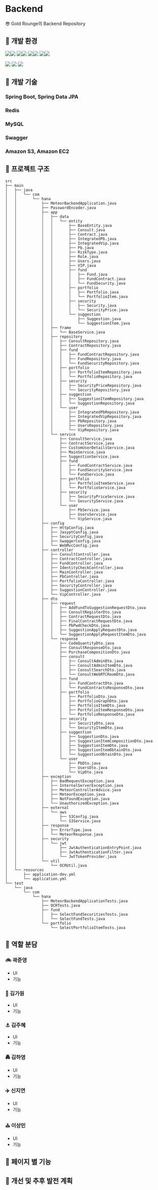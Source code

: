 # Backend

😎 Gold Rounge의 Backend Repository

## 🚀 개발 환경
<img src="https://img.shields.io/badge/java-%23ED8B00.svg?style=flat-square&logo=openjdk&logoColor=white"><img src="https://img.shields.io/badge/17.0.11-515151?style=flat-square"> <img src="https://img.shields.io/badge/Spring Boot-6DB33F?style=flat-square&logo=Spring Boot&logoColor=white"/><img src="https://img.shields.io/badge/3.2.5-515151?style=flat-square">
<img src="https://img.shields.io/badge/MySQL-4479A1?style=flat-square&logo=MySQL&logoColor=white"/><img src="https://img.shields.io/badge/8.0.32-515151?style=flat-square">
<img src="https://img.shields.io/badge/Redis-FF4438?style=flat-square&logo=Redis&logoColor=white"/><img src="https://img.shields.io/badge/7.2.5-515151?style=flat-square">

<img src="https://img.shields.io/badge/Amazon EC2-FF9900?style=flat-square&logo=Amazon EC2&logoColor=white"/> <img src="https://img.shields.io/badge/Amazon S3-569A31?style=flat-square&logo=Amazon S3&logoColor=white"/> <img src="https://img.shields.io/badge/Swagger-85EA2D?style=flat-square&logo=Swagger&logoColor=black"/>

## 🚃 개발 기술
### Spring Boot, Spring Data JPA

### Redis

### MySQL

### Swagger

### Amazon S3, Amazon EC2


## 🌱 프로젝트 구조
```
src
├── main
│   ├── java
│   │   └── com
│   │       └── hana
│   │           ├── MeteorBackendApplication.java
│   │           ├── PasswordEncoder.java
│   │           ├── app
│   │           │   ├── data
│   │           │   │   └── entity
│   │           │   │       ├── BaseEntity.java
│   │           │   │       ├── Consult.java
│   │           │   │       ├── Contract.java
│   │           │   │       ├── IntegratedPb.java
│   │           │   │       ├── IntegratedVip.java
│   │           │   │       ├── Pb.java
│   │           │   │       ├── RiskType.java
│   │           │   │       ├── Role.java
│   │           │   │       ├── Users.java
│   │           │   │       ├── VIP.java
│   │           │   │       ├── fund
│   │           │   │       │   ├── Fund.java
│   │           │   │       │   ├── FundContract.java
│   │           │   │       │   └── FundSecurity.java
│   │           │   │       ├── portfolio
│   │           │   │       │   ├── Portfolio.java
│   │           │   │       │   └── PortfolioItem.java
│   │           │   │       ├── security
│   │           │   │       │   ├── Security.java
│   │           │   │       │   └── SecurityPrice.java
│   │           │   │       └── suggestion
│   │           │   │           ├── Suggestion.java
│   │           │   │           └── SuggestionItem.java
│   │           │   ├── frame
│   │           │   │   └── BaseService.java
│   │           │   ├── repository
│   │           │   │   ├── ConsultRepository.java
│   │           │   │   ├── ContractRepository.java
│   │           │   │   ├── fund
│   │           │   │   │   ├── FundContractRepository.java
│   │           │   │   │   ├── FundRepository.java
│   │           │   │   │   └── FundSecurityRepository.java
│   │           │   │   ├── portfolio
│   │           │   │   │   ├── PortfolioItemRepository.java
│   │           │   │   │   └── PortfolioRepository.java
│   │           │   │   ├── security
│   │           │   │   │   ├── SecurityPriceRepository.java
│   │           │   │   │   └── SecurityRepository.java
│   │           │   │   ├── suggestion
│   │           │   │   │   ├── SuggestionItemRepository.java
│   │           │   │   │   └── SuggestionRepository.java
│   │           │   │   └── user
│   │           │   │       ├── IntegratedPbRepository.java
│   │           │   │       ├── IntegratedVipRepository.java
│   │           │   │       ├── PbRepository.java
│   │           │   │       ├── UsersRepository.java
│   │           │   │       └── VipRepository.java
│   │           │   └── service
│   │           │       ├── ConsultService.java
│   │           │       ├── ContractService.java
│   │           │       ├── CustomUserDetailsService.java
│   │           │       ├── MainService.java
│   │           │       ├── SuggestionService.java
│   │           │       ├── fund
│   │           │       │   ├── FundContractService.java
│   │           │       │   ├── FundSecurityService.java
│   │           │       │   └── FundService.java
│   │           │       ├── portfolio
│   │           │       │   ├── PortfolioItemService.java
│   │           │       │   └── PortfolioService.java
│   │           │       ├── security
│   │           │       │   ├── SecurityPriceService.java
│   │           │       │   └── SecurityService.java
│   │           │       └── user
│   │           │           ├── PbService.java
│   │           │           ├── UsersService.java
│   │           │           └── VipService.java
│   │           ├── config
│   │           │   ├── HttpConfig.java
│   │           │   ├── JasyptConfig.java
│   │           │   ├── SecurityConfig.java
│   │           │   ├── SwaggerConfig.java
│   │           │   └── WebMvcConfig.java
│   │           ├── controller
│   │           │   ├── ConsultController.java
│   │           │   ├── ContractController.java
│   │           │   ├── FundController.java
│   │           │   ├── IdentityCheckController.java
│   │           │   ├── MainController.java
│   │           │   ├── PbController.java
│   │           │   ├── PortfolioController.java
│   │           │   ├── SecurityController.java
│   │           │   ├── SuggestionController.java
│   │           │   └── VipController.java
│   │           ├── dto
│   │           │   ├── request
│   │           │   │   ├── AddFundToSuggestionRequestDto.java
│   │           │   │   ├── ConsultRegisterDto.java
│   │           │   │   ├── ContractRequestDto.java
│   │           │   │   ├── FinalContractRequestDto.java
│   │           │   │   ├── PbPwdCheckDto.java
│   │           │   │   ├── SuggestionApplyRequestDto.java
│   │           │   │   └── SuggestionApplyRequestItemDto.java
│   │           │   └── response
│   │           │       ├── CodeQuantityDto.java
│   │           │       ├── ConsultResponseDto.java
│   │           │       ├── PurchaseCompositionDto.java
│   │           │       ├── consult
│   │           │       │   ├── ConsultAdminDto.java
│   │           │       │   ├── ConsultAdminItemDto.java
│   │           │       │   ├── ConsultSearchDto.java
│   │           │       │   └── ConsultWebRTCRoomDto.java
│   │           │       ├── fund
│   │           │       │   ├── FundContractDto.java
│   │           │       │   └── FundContractsResponseDto.java
│   │           │       ├── portfolio
│   │           │       │   ├── PortfolioDto.java
│   │           │       │   ├── PortfolioGraphDto.java
│   │           │       │   ├── PortfolioItemDto.java
│   │           │       │   ├── PortfolioItemResponseDto.java
│   │           │       │   └── PortfolioResponseDto.java
│   │           │       ├── security
│   │           │       │   ├── SecurityDto.java
│   │           │       │   └── SecurityItemDto.java
│   │           │       ├── suggestion
│   │           │       │   ├── SuggestionDto.java
│   │           │       │   ├── SuggestionItemCompositionDto.java
│   │           │       │   ├── SuggestionItemDto.java
│   │           │       │   ├── SuggestionItemObtainDto.java
│   │           │       │   └── SuggestionObtainDto.java
│   │           │       └── user
│   │           │           ├── PbDto.java
│   │           │           ├── UsersDto.java
│   │           │           └── VipDto.java
│   │           ├── exception
│   │           │   ├── BadRequestException.java
│   │           │   ├── InternalServerException.java
│   │           │   ├── MeteorControllerAdvice.java
│   │           │   ├── MeteorException.java
│   │           │   ├── NotFoundException.java
│   │           │   └── UnauthorizedException.java
│   │           ├── external
│   │           │   └── aws
│   │           │       ├── S3Config.java
│   │           │       └── S3Service.java
│   │           ├── response
│   │           │   ├── ErrorType.java
│   │           │   └── MeteorResponse.java
│   │           ├── security
│   │           │   └── jwt
│   │           │       ├── JwtAuthenticationEntryPoint.java
│   │           │       ├── JwtAuthenticationFilter.java
│   │           │       └── JwtTokenProvider.java
│   │           └── util
│   │               └── OCRUtil.java
│   └── resources
│       ├── application-dev.yml
│       └── application.yml
└── test
    └── java
        └── com
            └── hana
                ├── MeteorBackendApplicationTests.java
                ├── OCRTests.java
                ├── fund
                │   ├── SelectFundSecuritiesTests.java
                │   └── SelectFundTests.java
                └── portfolio
                    └── SelectPortfolioItemTests.java
```

## 🌼 역할 분담
### 🚲 곽준영
- UI
- 기능
### 🎡 김가원
- UI
- 기능
### ⚓ 김주혜
- UI
- 기능
### 🚔 김하영
- UI
- 기능
### ✈️ 신지연
- UI
- 기능
### ⛪ 이상민
- UI
- 기능

## 🎃 페이지 별 기능

## 🐸 개선 및 추후 발전 계획
